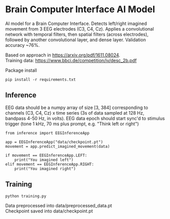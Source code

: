 # Brain Computer Interface AI Model

AI model for a Brain Computer Interface. Detects left/right imagined movement from
3 EEG electrodes (C3, C4, Cz). Applies a convolutional network
with temporal filters, then spatial filters (across electrodes),
followed by another convolutional layer, and dense layer. 
Validation accuracy ~76%. 

Based on approach in https://arxiv.org/pdf/1611.08024. <br>
Training data: https://www.bbci.de/competition/iv/desc_2b.pdf

Package install
```
pip install -r requirements.txt
````

## Inference

EEG data should be a numpy array of size [3, 384] corresponding to
channels (C3, C4, Cz) x time series (3s of data sampled at 128 Hz, 
bandpass 4-50 Hz, in volts). EEG data epoch should start sync'd to 
stimulus trigger (tone 1 kHz, 70 ms plus prompt, e.g.  "Think left or right")

```
from inference import EEGInferenceApp

app = EEGInferenceApp("data/checkpoint.pt")
movement = app.predict_imagined_movement(data)

if movement == EEGInferenceApp.LEFT:
    print("You imagined left")
elif movement == EEGInferenceApp.RIGHT:
    print("You imagined right")
```

## Training

```
python training.py
```

Data preprocessed into data/preprocessed_data.pt <br>
Checkpoint saved into data/checkpoint.pt
